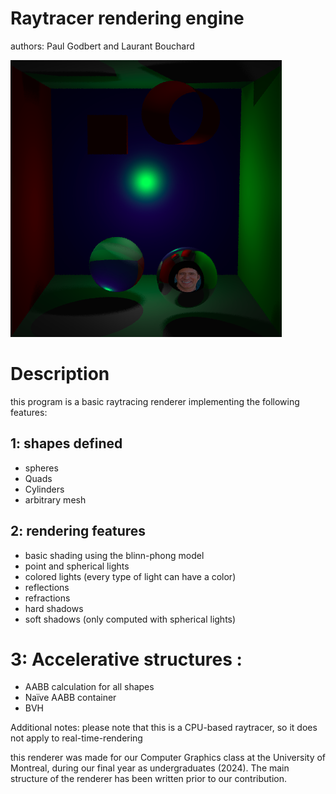 # Raytracer rendering engine
authors: Paul Godbert and Laurant Bouchard

![Alt text](image.png?raw=true "Exemple showcasing the result of the renderer")

# Description
this program is a basic raytracing renderer implementing the following features:

## 1: shapes defined
-  spheres
-  Quads
-  Cylinders
-  arbitrary mesh

## 2: rendering features
- basic shading using the blinn-phong model
- point and spherical lights
- colored lights (every type of light can have a color)
- reflections
- refractions
- hard shadows
- soft shadows (only computed with spherical lights)

# 3: Accelerative structures :
- AABB calculation for all shapes
- Naïve AABB container
- BVH

Additional notes: 
please note that this is a CPU-based raytracer, so it does not apply to real-time-rendering

this renderer was made for our Computer Graphics class at the University of Montreal, during our final year as undergraduates (2024). 
The main structure of the renderer has been written prior to our contribution. 
